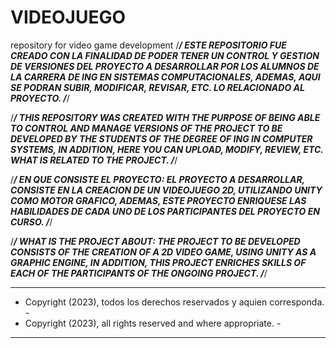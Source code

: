 # VIDEOJUEGO
repository for video game development
/***************************************************************************************************************************************************************/
ESTE REPOSITORIO FUE CREADO CON LA FINALIDAD DE PODER TENER UN CONTROL Y GESTION DE VERSIONES DEL PROYECTO A DESARROLLAR POR LOS ALUMNOS DE LA CARRERA DE 
ING EN SISTEMAS COMPUTACIONALES, ADEMAS, AQUI SE PODRAN SUBIR, MODIFICAR, REVISAR, ETC. LO RELACIONADO AL PROYECTO.
/***************************************************************************************************************************************************************/

/***************************************************************************************************************************************************************/
THIS REPOSITORY WAS CREATED WITH THE PURPOSE OF BEING ABLE TO CONTROL AND MANAGE VERSIONS OF THE PROJECT TO BE DEVELOPED BY THE STUDENTS OF THE DEGREE OF
ING IN COMPUTER SYSTEMS, IN ADDITION, HERE YOU CAN UPLOAD, MODIFY, REVIEW, ETC. WHAT IS RELATED TO THE PROJECT.
/***************************************************************************************************************************************************************/

/***************************************************************************************************************************************************************/
EN QUE CONSISTE EL PROYECTO:
EL PROYECTO A DESARROLLAR, CONSISTE EN LA CREACION DE UN VIDEOJUEGO 2D, UTILIZANDO UNITY COMO MOTOR GRAFICO, ADEMAS, ESTE PROYECTO ENRIQUESE LAS HABILIDADES
DE CADA UNO DE LOS PARTICIPANTES DEL PROYECTO EN CURSO. 
/***************************************************************************************************************************************************************/

/***************************************************************************************************************************************************************/
WHAT IS THE PROJECT ABOUT:
THE PROJECT TO BE DEVELOPED CONSISTS OF THE CREATION OF A 2D VIDEO GAME, USING UNITY AS A GRAPHIC ENGINE, IN ADDITION, THIS PROJECT ENRICHES SKILLS
OF EACH OF THE PARTICIPANTS OF THE ONGOING PROJECT.
/***************************************************************************************************************************************************************/


-------------------------------------------------------------------------------
-	Copyright (2023), todos los derechos reservados y aquien corresponda. -
-	Copyright (2023), all rights reserved and where appropriate.	      -
-------------------------------------------------------------------------------
